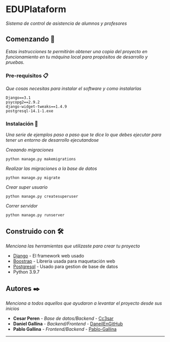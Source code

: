 # EDUPlataform

_Sistema de control de asistencia de alumnos y profesores_

## Comenzando 🚀

_Estas instrucciones te permitirán obtener una copia del proyecto en funcionamiento en tu máquina local para propósitos de desarrollo y pruebas._

### Pre-requisitos 📋

_Que cosas necesitas para instalar el software y como instalarlas_

```
Django==3.1
psycopg2==2.9.2
django-widget-tweaks==1.4.9
postgresql-14.1-1.exe
```

### Instalación 🔧

_Una serie de ejemplos paso a paso que te dice lo que debes ejecutar para tener un entorno de desarrollo ejecutandose_

_Creaando migraciones_

```
python manage.py makemigrations
```

_Realizar las migraciones a la base de datos_

```
python manage.py migrate
```

_Crear super usuario_

```
python manage.py createsuperuser
```

_Correr servidor_

```
python manage.py runserver
```

## Construido con 🛠️

_Menciona las herramientas que utilizaste para crear tu proyecto_

* [Django](https://www.djangoproject.com/) - El framework web usado
* [Boostrap](https://getbootstrap.com/) - Libreria usada para maquetación web
* [Postgresql](https://www.postgresql.org/) - Usado para gestion de base de datos
* Python 3.9.7

## Autores ✒️

_Menciona a todos aquellos que ayudaron a levantar el proyecto desde sus inicios_

* **Cesar Peren** - *Base de datos/Backend* - [Cc3sar](https://github.com/Cc3sar)
* **Daniel Gallina** - *Backend/Frontend* - [DaneilEnGitHub](https://github.com/DanielEnGitHub)
* **Pablo Gallina** - *Frontend/Backend* - [Pablo-Gallina](https://github.com/Pablo-Gallina)

---
